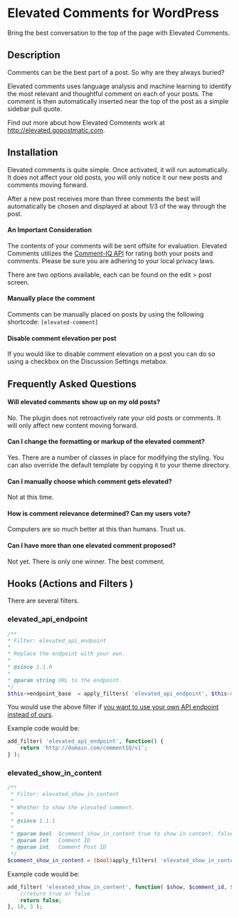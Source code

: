 Elevated Comments for WordPress
======================

Bring the best conversation to the top of the page with Elevated Comments.

## Description

Comments can be the best part of a post. So why are they always buried?

Elevated comments uses language analysis and machine learning to identify the most relevant and thoughtful comment on each of your posts. The comment is then automatically inserted near the top of the post as a simple sidebar pull quote. 

Find out more about how Elevated Comments work at <a href="http://elevated.gopostmatic.com">http://elevated.gopostmatic.com</a>.

## Installation

Elevated comments is quite simple. Once activated, it will run automatically. It does not affect your old posts, you will only notice it our new posts and comments moving forward.

After a new post receives more than three comments the best will automatically be chosen and displayed at about 1/3 of the way through the post.

#### An Important Consideration

The contents of your comments will be sent offsite for evaluation. Elevated Comments utilizes the [Comment-IQ API](comment-iq.com) for rating both your posts and comments. Please be sure you are adhering to your local privacy laws.


There are two options available, each can be found on the edit > post screen.

#### Manually place the comment

Comments can be manually placed on posts by using the following shortcode:
`[elevated-comment]`

#### Disable comment elevation per post

If you would like to disable comment elevation on a post you can do so using a checkbox on the Discussion Settings metabox.

## Frequently Asked Questions

#### Will elevated comments show up on my old posts?

No. The plugin does not retroactively rate your old posts or comments. It will only affect new content moving forward.

#### Can I change the formatting or markup of the elevated comment?

Yes. There are a number of classes in place for modifying the styling. You can also override the default template by copying it to your theme directory.

#### Can I manually choose which comment gets elevated?

Not at this time.

#### How is comment relevance determined? Can my users vote?

Computers are so much better at this than humans. Trust us.

#### Can I have more than one elevated comment proposed?

Not yet. There is only one winner. The best comment.

## Hooks (Actions and Filters )

There are several filters.

### elevated_api_endpoint

```php
/**
* Filter: elevated_api_endpoint
*
* Replace the endpoint with your own.
*
* @since 1.1.0
*
* @param string URL to the endpoint.
*/
$this->endpoint_base  = apply_filters( 'elevated_api_endpoint', $this->endpoint_base );
```

You would use the above filter if <a href="https://github.com/comp-journalism/commentIQ/tree/master/CommentAPIcode">you want to use your own API endpoint instead of ours</a>.

Example code would be:

```php
add_filter( 'elevated_api_endpoint', function() {
    return 'http://domain.com/commentIQ/v1';
} );
```

### elevated_show_in_content

```php
/**
 * Filter: elevated_show_in_content
 *
 * Whether to show the elevated comment.
 *
 * @since 1.1.1
 *
 * @param bool  $comment_show_in_content true to show in content, false if not.
 * @param int   Comment ID
 * @param int   Comment Post ID
 */
$comment_show_in_content = (bool)apply_filters( 'elevated_show_in_content', $comment_show_in_content, $comment->comment_ID, $comment->comment_post_ID );
```

Example code would be: 

```php
add_filter( 'elevated_show_in_content', function( $show, $comment_id, $post_id ) {
    //return true or false
    return false;
}, 10, 3 );
